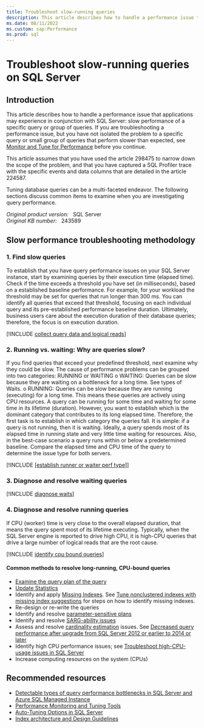 ```yaml
---
title: Troubleshoot slow-running queries
description: This article describes how to handle a performance issue that applications may experience in conjunction with Microsoft SQL Server.
ms.date: 08/11/2022
ms.custom: sap:Performance
ms.prod: sql
---
```

# Troubleshoot slow-running queries on SQL Server

## Introduction

This article describes how to handle a performance issue that applications may experience in conjunction with SQL Server: slow performance of a specific query or group of queries. If you are troubleshooting a performance issue, but you have not isolated the problem to a specific query or small group of queries that perform slower than expected, see [Monitor and Tune for Performance](/sql/relational-databases/performance/monitor-and-tune-for-performance) before you continue.

This article assumes that you have used the article 298475 to narrow down the scope of the problem, and that you have captured a SQL Profiler trace with the specific events and data columns that are detailed in the article 224587.

Tuning database queries can be a multi-faceted endeavor. The following sections discuss common items to examine when you are investigating query performance.

_Original product version:_ &nbsp; SQL Server  
_Original KB number:_ &nbsp; 243589

## Slow performance troubleshooting methodology

### 1. Find slow queries

To establish that you have query performance issues on your SQL Server instance, start by examining queries by their execution time (elapsed time). Check if the time exceeds a threshold you have set (in milliseconds), based on a established baseline performance. For example, for your workload the threshold may be set for queries that run longer than 300 ms. You can identify all queries that exceed that threshold, focusing on each individual query and its pre-established performance baseline duration. Ultimately, business users care about the execution duration of their database queries; therefore, the focus is on execution duration.

[!INCLUDE [collect query data and logical reads](../includes/performance/collect-cpu-time-elapsed-time-logical-reads.md)]


### 2. Running vs. waiting: Why are queries slow?

If you find queries that exceed your predefined threshold, next examine why they could be slow. The cause of performance problems can be grouped into two categories: RUNNING or WAITING
o	WAITING: Queries can be slow because they are waiting on a bottleneck for a long time. See types of Waits.
o	RUNNING: Queries can be slow because they are running (executing) for a long time. This means these queries are actively using CPU resources.
A query can be running for some time and waiting for some time in its lifetime (duration). However, you want to establish which is the dominant category that contributes to its long elapsed time. Therefore, the first task is to establish in which category the queries fall. 
It is simple: if a query is not running, then it is waiting. Ideally, a query spends most of its elapsed time in running state and very little time waiting for resources. Also, in the best-case scenario a query runs within or below a predetermined baseline. Compare the elapsed time and CPU time of the query to determine the issue type for both servers.

[!INCLUDE [[establish runner or waiter perf type]](../includes/performance/establish-runner-waiter-perf-type.md)]


### 3. Diagnose and resolve waiting queries

[!INCLUDE [diagnose waits](../includes/performance/diagnose-waits-or-bottlenecks.md)]



### 4. Diagnose and resolve running queries

If CPU (worker) time is very close to the overall elapsed duration, that means the query spent most of its lifetime executing. Typically, when the SQL Server engine is reported to drive high CPU, it is high-CPU queries that drive a large number of logical reads that are the root cause. 

[!INCLUDE [identify cpu bound queries](../includes/performance/identify-cpu-bound-queries.md)]


#### Common methods to resolve long-running, CPU-bound queries

-	[Examine the query plan of the query](/sql/relational-databases/performance/display-an-actual-execution-plan)
- [Update Statistics](/sql/t-sql/statements/update-statistics-transact-sql)
- Identify and apply [Missing Indexes](/sql/relational-databases/system-dynamic-management-views/sys-dm-db-missing-index-details-transact-sq). See [Tune nonclustered indexes with missing index suggestions](/sql/relational-databases/indexes/tune-nonclustered-missing-index-suggestions) for steps on how to identify missing indexes.
- Re-design or re-write the queries
- Identify and resolve [parameter-sensitive plans](troubleshoot-high-cpu-usage-issues.md#step-5-investigate-and-resolve-parameter-sensitive-issues)
- Identify and resolve [SARG-ability issues](troubleshoot-high-cpu-usage-issues.md#step-6-investigate-and-resolve-sargability-issues)
- Assess and resolve [cardinality estimation](/sql/relational-databases/performance/cardinality-estimation-sql-server) issues. See [Decreased query performance after upgrade from SQL Server 2012 or earlier to 2014 or later](decreased-query-perf-after-upgrade.md)
- Identify high CPU performance issues; see [Troubleshoot high-CPU-usage issues in SQL Server](troubleshoot-high-cpu-usage-issues.md)
- Increase computing resources on the system (CPUs)

## Recommended resources
- [Detectable types of query performance bottlenecks in SQL Server and Azure SQL Managed Instance](/azure/azure-sql/managed-instance/identify-query-performance-issues?view=azuresql)
- [Performance Monitoring and Tuning Tools](/sql/relational-databases/performance/performance-monitoring-and-tuning-tools)
- [Auto-Tuning Options in SQL Server](/sql/relational-databases/automatic-tuning/automatic-tuning)
- [Index architecture and Design Guidelines](/sql/relational-databases/sql-server-index-design-guide#General_Design)
